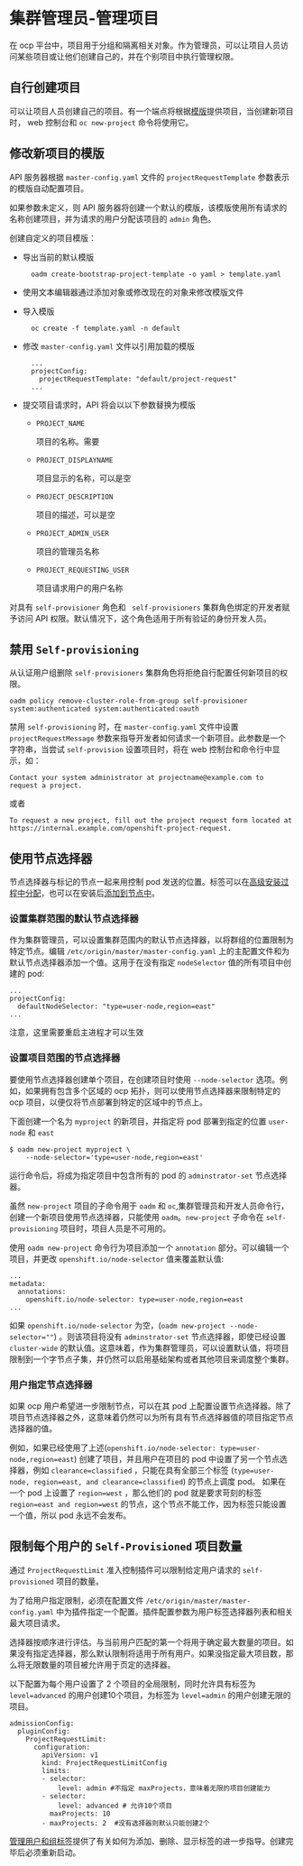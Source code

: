 # 集群管理员-管理项目
在 ocp 平台中，项目用于分组和隔离相关对象。作为管理员，可以让项目人员访问某些项目或让他们创建自己的，并在个别项目中执行管理权限。
## 自行创建项目
可以让项目人员创建自己的项目。有一个端点将根据[模版](https://docs.openshift.com/container-platform/3.4/dev_guide/templates.html#dev-guide-templates)提供项目，当创建新项目时， web 控制台和 `oc new-project` 命令将使用它。
## 修改新项目的模版
API 服务器根据 `master-config.yaml` 文件的 `projectRequestTemplate` 参数表示的模版自动配置项目。

如果参数未定义，则 API 服务器将创建一个默认的模版，该模版使用所有请求的名称创建项目，并为请求的用户分配该项目的 `admin` 角色。

创建自定义的项目模版：

- 导出当前的默认模版

		oadm create-bootstrap-project-template -o yaml > template.yaml
- 使用文本编辑器通过添加对象或修改现在的对象来修改模版文件
- 导入模版

		oc create -f template.yaml -n default
- 修改 `master-config.yaml`	 文件以引用加载的模版

		...
		projectConfig:
		  projectRequestTemplate: "default/project-request"
		...
- 提交项目请求时，API 将会以以下参数替换为模版
	- `PROJECT_NAME`

		项目的名称。需要
	- `PROJECT_DISPLAYNAME`

		项目显示的名称，可以是空
	- `PROJECT_DESCRIPTION`

		项目的描述，可以是空
	- `PROJECT_ADMIN_USER`

		项目的管理员名称
	- `PROJECT_REQUESTING_USER`

		项目请求用户的用户名称
		
对具有 `self-provisioner` 角色和 ` self-provisioners` 集群角色绑定的开发者赋予访问 API 权限。默认情况下，这个角色适用于所有验证的身份开发人员。

## 禁用 `Self-provisioning`
从认证用户组删除 `self-provisioners` 集群角色将拒绝自行配置任何新项目的权限。

	oadm policy remove-cluster-role-from-group self-provisioner system:authenticated system:authenticated:oauth
禁用 `self-provisioning` 时，在 `master-config.yaml` 文件中设置 `projectRequestMessage` 参数来指导开发者如何请求一个新项目。此参数是一个字符串，当尝试 `self-provision` 设置项目时，将在 web 控制台和命令行中显示，如：

	Contact your system administrator at projectname@example.com to request a project.
或者

	To request a new project, fill out the project request form located at
	https://internal.example.com/openshift-project-request.
## 使用节点选择器
节点选择器与标记的节点一起来用控制 pod 发送的位置。标签可以在[高级安装过程中分配](https://docs.openshift.com/container-platform/3.6/install_config/install/advanced_install.html#configuring-node-host-labels)，也可以在安装后[添加到节点中](https://docs.openshift.com/container-platform/3.6/admin_guide/manage_nodes.html#updating-labels-on-nodes)。
### 设置集群范围的默认节点选择器
作为集群管理员，可以设置集群范围内的默认节点选择器，以将群组的位置限制为特定节点。编辑 `/etc/origin/master/master-config.yaml` 上的主配置文件和为默认节点选择器添加一个值。这用于在没有指定 `nodeSelector` 值的所有项目中创建的 pod:

	...
	projectConfig:
	  defaultNodeSelector: "type=user-node,region=east"
	...
注意，这里需要重启主进程才可以生效
### 设置项目范围的节点选择器
要使用节点选择器创建单个项目，在创建项目时使用 `--node-selector` 选项。例如，如果拥有包含多个区域的 ocp 拓扑，则可以使用节点选择器来限制特定的 ocp 项目，以便仅将节点部署到特定的区域中的节点上。

下面创建一个名为 `myproject` 的新项目，并指定将 pod 部署到指定的位置 `user-node` 和 `east`

	$ oadm new-project myproject \
    	--node-selector='type=user-node,region=east'
运行命令后，将成为指定项目中包含所有的 pod 的 `adminstrator-set` 节点选择器。

虽然 `new-project` 项目的子命令用于 `oadm` 和 `oc`,集群管理员和开发人员命令行，创建一个新项目使用节点选择器，只能使用 `oadm`。`new-project` 子命令在 `self-provisioning` 项目时，项目人员是不可用的。

使用 `oadm new-project` 命令行为项目添加一个 `annotation` 部分。可以编辑一个项目，并更改 `openshift.io/node-selector` 值来覆盖默认值:

	...
	metadata:
	  annotations:
    	openshift.io/node-selector: type=user-node,region=east
	...
如果 `openshift.io/node-selector` 为空，(`oadm new-project --node-selector=""`)	。则该项目将没有 ` adminstrator-set ` 节点选择器，即使已经设置 ` cluster-wide` 的默认值。这意味着，作为集群管理员，可以设置默认值，将项目限制到一个字节点子集，并仍然可以启用基础架构或者其他项目来调度整个集群。
### 用户指定节点选择器
如果 ocp 用户希望进一步限制节点，可以在其 pod 上配置设置节点选择器。除了项目节点选择器之外，这意味着仍然可以为所有具有节点选择器值的项目指定节点选择器的值。

例如，如果已经使用了上述(`openshift.io/node-selector: type=user-node,region=east`) 创建了项目，并且用户在项目的 pod 中设置了另一个节点选择器，例如 `clearance=classified` ，只能在具有全部三个标签 (`type=user-node, region=east, and clearance=classified`) 的节点上调度 pod。 如果在一个 pod 上设置了 `region=west` ，那么他们的 pod 就是要求苛刻的标签 `region=east and region=west` 的节点，这个节点不能工作，因为标签只能设置一个值，所以 pod 永远不会发布。
## 限制每个用户的 `Self-Provisioned` 项目数量
通过 `ProjectRequestLimit` 准入控制插件可以限制给定用户请求的 `self-provisioned` 项目的数量。

为了给用户指定限制，必须在配置文件 `/etc/origin/master/master-config.yaml` 中为插件指定一个配置。插件配置参数为用户标签选择器列表和相关最大项目请求。

选择器按顺序进行评估。与当前用户匹配的第一个将用于确定最大数量的项目。如果没有指定选择器，那么默认限制将适用于所有用户。如果没指定最大项目数，那么将无限数量的项目被允许用于页定的选择器。

以下配置为每个用户设置了 2 个项目的全局限制，同时允许具有标签为 `level=advanced` 的用户创建10个项目，为标签为 `level=admin` 的用户创建无限的项目。

```
admissionConfig:
  pluginConfig:
    ProjectRequestLimit:
      configuration:
        apiVersion: v1
        kind: ProjectRequestLimitConfig
        limits:
        - selector:
            level: admin #不指定 maxProjects，意味着无限的项目创建能力
        - selector:
            level: advanced # 允许10个项目
          maxProjects: 10
        - maxProjects: 2  #没有选择器则默认只能创建2个

```

[管理用户和组标签](https://docs.openshift.com/container-platform/3.6/admin_guide/manage_users.html#managing-users-managing-user-and-group-labels)提供了有关如何为添加、删除、显示标签的进一步指导。创建完毕后必须重新启动。
		

	